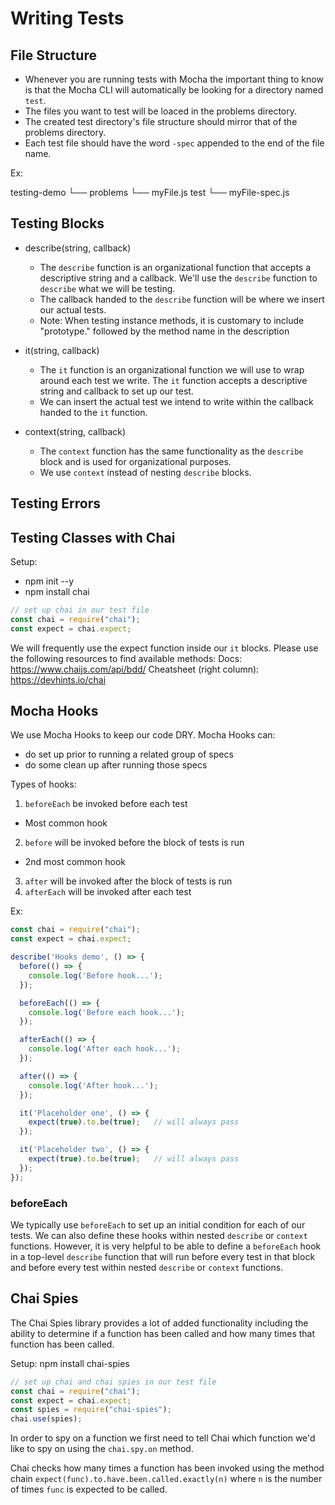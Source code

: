 # Writing Tests




## File Structure

* Whenever you are running tests with Mocha the important thing to know is that the Mocha CLI will automatically be looking for a directory named `test`.
* The files you want to test will be loaced in the problems directory. 
* The created test directory's file structure should mirror that of the problems directory.
* Each test file should have the word `-spec` appended to the end of the file name. 

Ex:

testing-demo
  └──
  problems
    └── myFile.js
  test
    └── myFile-spec.js





## Testing Blocks

* describe(string, callback)
  - The `describe` function is an organizational function that accepts a descriptive string and a callback. We'll use the `describe` function to `describe` what we will be testing.
  - The callback handed to the `describe` function will be where we insert our actual tests. 
  - Note: When testing instance methods, it is customary to include "prototype." followed by the method name in the description

* it(string, callback)
  - The `it` function is an organizational function we will use to wrap around each test we write. The `it` function accepts a descriptive string and callback to set up our test.
  - We can insert the actual test we intend to write within the callback handed to the `it` function.

* context(string, callback)
  - The `context` function has the same functionality as the `describe` block and is used for organizational purposes.
  - We use `context` instead of nesting `describe` blocks.




## Testing Errors




## Testing Classes with Chai

Setup:
* npm init --y
* npm install chai

```javascript
// set up chai in our test file
const chai = require("chai");
const expect = chai.expect;
```

We will frequently use the expect function inside our `it` blocks. Please use the following resources to find available methods:
Docs: https://www.chaijs.com/api/bdd/
Cheatsheet (right column): https://devhints.io/chai





## Mocha Hooks

We use Mocha Hooks to keep our code DRY.
Mocha Hooks can: 
* do set up prior to running a related group of specs
* do some clean up after running those specs


Types of hooks:
1. `beforeEach` be invoked before each test 
  - Most common hook
2. `before` will be invoked before the block of tests is run
  - 2nd most common hook
3. `after` will be invoked after the block of tests is run
4. `afterEach` will be invoked after each test 


Ex:
```javascript
const chai = require("chai");
const expect = chai.expect;

describe('Hooks demo', () => {
  before(() => {
    console.log('Before hook...');
  });

  beforeEach(() => {
    console.log('Before each hook...');
  });

  afterEach(() => {
    console.log('After each hook...');
  });

  after(() => {
    console.log('After hook...');
  });

  it('Placeholder one', () => {
    expect(true).to.be(true);   // will always pass
  });

  it('Placeholder two', () => {
    expect(true).to.be(true);   // will always pass
  });
});
```

### beforeEach

We typically use `beforeEach` to set up an initial condition for each of our tests. 
We can also define these hooks within nested `describe` or `context` functions. However, it is very helpful to be able to define a `beforeEach` hook in a top-level `describe` function that will run before every test in that block and before every test within nested `describe` or `context` functions.




## Chai Spies

The Chai Spies library provides a lot of added functionality including the ability to determine if a function has been called and how many times that function has been called.


Setup:
npm install chai-spies
```javascript
// set up chai and chai spies in our test file
const chai = require("chai");
const expect = chai.expect;
const spies = require("chai-spies");
chai.use(spies);
```

In order to spy on a function we first need to tell Chai which function we'd like to spy on using the `chai.spy.on` method.

Chai checks how many times a function has been invoked using the method chain `expect(func).to.have.been.called.exactly(n)` where `n` is the number of times `func` is expected to be called.

